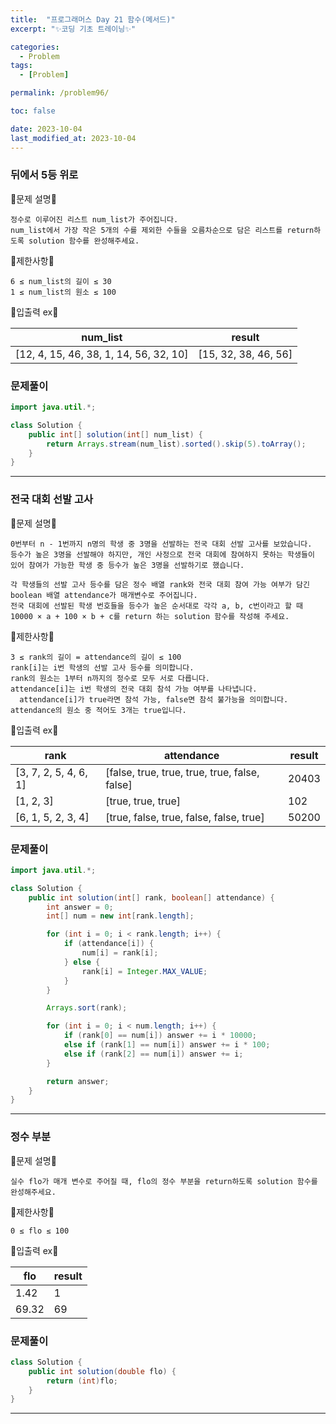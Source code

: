 ```yaml
---
title:  "프로그래머스 Day 21 함수(메서드)"
excerpt: "✨코딩 기초 트레이닝✨"

categories:
  - Problem
tags:
  - [Problem]

permalink: /problem96/

toc: false

date: 2023-10-04
last_modified_at: 2023-10-04
---
```


### 뒤에서 5등 위로

💫문제 설명💫

```
정수로 이루어진 리스트 num_list가 주어집니다.
num_list에서 가장 작은 5개의 수를 제외한 수들을 오름차순으로 담은 리스트를 return하도록 solution 함수를 완성해주세요.
```

💫제한사항💫

```
6 ≤ num_list의 길이 ≤ 30
1 ≤ num_list의 원소 ≤ 100
```

💫입출력 ex💫

|num_list|result|
|---|---|
|[12, 4, 15, 46, 38, 1, 14, 56, 32, 10]|[15, 32, 38, 46, 56]|

### 문제풀이

```java
import java.util.*;

class Solution {
    public int[] solution(int[] num_list) {
        return Arrays.stream(num_list).sorted().skip(5).toArray();
    }
}
```

<hr>

### 전국 대회 선발 고사

💫문제 설명💫

```
0번부터 n - 1번까지 n명의 학생 중 3명을 선발하는 전국 대회 선발 고사를 보았습니다.
등수가 높은 3명을 선발해야 하지만, 개인 사정으로 전국 대회에 참여하지 못하는 학생들이 있어 참여가 가능한 학생 중 등수가 높은 3명을 선발하기로 했습니다.

각 학생들의 선발 고사 등수를 담은 정수 배열 rank와 전국 대회 참여 가능 여부가 담긴 boolean 배열 attendance가 매개변수로 주어집니다.
전국 대회에 선발된 학생 번호들을 등수가 높은 순서대로 각각 a, b, c번이라고 할 때 10000 × a + 100 × b + c를 return 하는 solution 함수를 작성해 주세요.
```

💫제한사항💫

```
3 ≤ rank의 길이 = attendance의 길이 ≤ 100
rank[i]는 i번 학생의 선발 고사 등수를 의미합니다.
rank의 원소는 1부터 n까지의 정수로 모두 서로 다릅니다.
attendance[i]는 i번 학생의 전국 대회 참석 가능 여부를 나타냅니다.
  attendance[i]가 true라면 참석 가능, false면 참석 불가능을 의미합니다.
attendance의 원소 중 적어도 3개는 true입니다.
```

💫입출력 ex💫

|rank|attendance|result|
|---|---|---|
|[3, 7, 2, 5, 4, 6, 1]|[false, true, true, true, true, false, false]|20403|
|[1, 2, 3]|[true, true, true]|102|
|[6, 1, 5, 2, 3, 4]|[true, false, true, false, false, true]|50200|

### 문제풀이

```java
import java.util.*;

class Solution {
    public int solution(int[] rank, boolean[] attendance) {
        int answer = 0;
        int[] num = new int[rank.length];

        for (int i = 0; i < rank.length; i++) {
            if (attendance[i]) {
                num[i] = rank[i];
            } else {
                rank[i] = Integer.MAX_VALUE;
            }
        }

        Arrays.sort(rank);

        for (int i = 0; i < num.length; i++) {
            if (rank[0] == num[i]) answer += i * 10000;
            else if (rank[1] == num[i]) answer += i * 100;
            else if (rank[2] == num[i]) answer += i;
        }

        return answer;
    }
}
```

<hr>

### 정수 부분

💫문제 설명💫

```
실수 flo가 매개 변수로 주어질 때, flo의 정수 부분을 return하도록 solution 함수를 완성해주세요.
```

💫제한사항💫

```
0 ≤ flo ≤ 100
```

💫입출력 ex💫

|flo|result|
|---|---|
|1.42|1|
|69.32|69|

### 문제풀이

```java
class Solution {
    public int solution(double flo) {
        return (int)flo;
    }
}
```

<hr>

